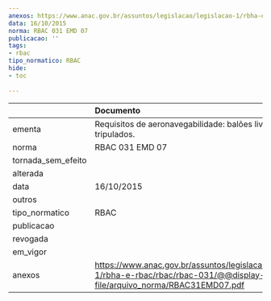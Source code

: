 ```yaml
---
anexos: https://www.anac.gov.br/assuntos/legislacao/legislacao-1/rbha-e-rbac/rbac/rbac-031/@@display-file/arquivo_norma/RBAC31EMD07.pdf
data: 16/10/2015
norma: RBAC 031 EMD 07
publicacao: ''
tags:
- rbac
tipo_normatico: RBAC
hide: 
- toc 
 
---
```


|                    | Documento                                                                                                                       |
|:-------------------|:--------------------------------------------------------------------------------------------------------------------------------|
| ementa             | Requisitos de aeronavegabilidade: balões livres tripulados.                                                                     |
| norma              | RBAC 031 EMD 07                                                                                                                 |
| tornada_sem_efeito |                                                                                                                                 |
| alterada           |                                                                                                                                 |
| data               | 16/10/2015                                                                                                                      |
| outros             |                                                                                                                                 |
| tipo_normatico     | RBAC                                                                                                                            |
| publicacao         |                                                                                                                                 |
| revogada           |                                                                                                                                 |
| em_vigor           |                                                                                                                                 |
| anexos             | https://www.anac.gov.br/assuntos/legislacao/legislacao-1/rbha-e-rbac/rbac/rbac-031/@@display-file/arquivo_norma/RBAC31EMD07.pdf |